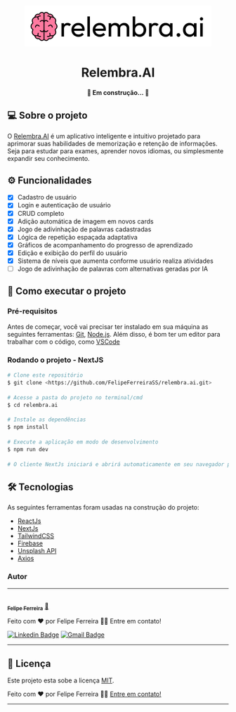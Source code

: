 <div align="center">
  <img src="./public/logoReadme.png" alt="Descrição da imagem">
</div>
<h1 align="center">Relembra.AI</h1>

<h4 align="center"> 
	🚧 Em construção...  🚧
</h4>

## 💻 Sobre o projeto

O [Relembra.AI](https://relembra-ai.vercel.app/) é um aplicativo inteligente e intuitivo projetado para aprimorar 
suas habilidades de memorização e retenção de informações. Seja para estudar para exames, 
aprender novos idiomas, ou simplesmente expandir seu conhecimento.

## ⚙️ Funcionalidades

- [x] Cadastro de usuário
- [x] Login e autenticação de usuário
- [x] CRUD completo
- [x] Adição automática de imagem em novos cards
- [x] Jogo de adivinhação de palavras cadastradas
- [x] Lógica de repetição espaçada adaptativa
- [x] Gráficos de acompanhamento do progresso de aprendizado
- [x] Edição e exibição do perfil do usuário
- [x] Sistema de níveis que aumenta conforme usuário realiza atividades
- [ ] Jogo de adivinhação de palavras com alternativas geradas por IA

## 🚀 Como executar o projeto

### Pré-requisitos

Antes de começar, você vai precisar ter instalado em sua máquina as seguintes ferramentas:
[Git](https://git-scm.com), [Node.js](https://nodejs.org/en/). 
Além disso, é bom ter um editor para trabalhar com o código, como [VSCode](https://code.visualstudio.com/)

### Rodando o projeto - NextJS

```bash
# Clone este repositório
$ git clone <https://github.com/FelipeFerreiraSS/relembra.ai.git>

# Acesse a pasta do projeto no terminal/cmd
$ cd relembra.ai

# Instale as dependências
$ npm install

# Execute a aplicação em modo de desenvolvimento
$ npm run dev

# O cliente NextJs iniciará e abrirá automaticamente em seu navegador padrão em <http://localhost:3000>
````

## 🛠 Tecnologias

As seguintes ferramentas foram usadas na construção do projeto:

- [ReactJs](https://pt-br.reactjs.org/)
- [NextJs](https://nextjs.org/)
- [TailwindCSS](https://tailwindcss.com/)
- [Firebase](https://firebase.google.com/?hl=pt)
- [Unsplash API](https://unsplash.com/developers)
- [Axios](https://axios-http.com/ptbr/docs/intro)

### Autor
---

<a href="https://felipeferreira.dev.br/">
 <img style="border-radius: 50%;" src="https://github.com/FelipeFerreiraSS.png" width="100px;" alt=""/>
 <br />
 <sub><b>Felipe Ferreira</b></sub></a> <a href="https://felipeferreira.dev.br/" title="Dev Front-End">🚀</a>


Feito com ❤️ por Felipe Ferreira 👋🏽 Entre em contato!

[![Linkedin Badge](https://img.shields.io/badge/-FelipeFerreira-blue?style=flat-square&logo=Linkedin&logoColor=white&link=https://www.linkedin.com/in/felipeferreiradev/)](https://www.linkedin.com/in/felipeferreiradev/) 
[![Gmail Badge](https://img.shields.io/badge/-felipeferreirasilva.dev@gmail.com-c14438?style=flat-square&logo=Gmail&logoColor=white&link=mailto:felipeferreirasilva.dev@gmail.com)](mailto:felipeferreirasilva.dev@gmail.com)

---

## 📝 Licença

Este projeto esta sobe a licença [MIT](./LICENSE).

Feito com ❤️ por Felipe Ferreira 👋🏽 [Entre em contato!](https://www.linkedin.com/in/felipeferreiradev/)

---
